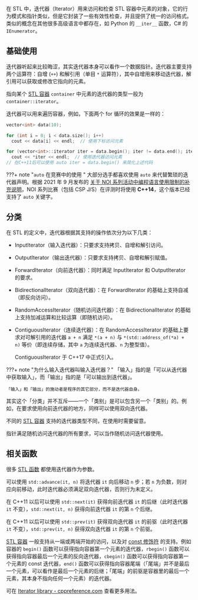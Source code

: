 在 STL 中，迭代器（Iterator）用来访问和检查 STL 容器中元素的对象，它的行为模式和指针类似，但是它封装了一些有效性检查，并且提供了统一的访问格式。类似的概念在其他很多高级语言中都存在，如 Python 的 `__iter__` 函数，C# 的 `IEnumerator`。

## 基础使用

迭代器听起来比较晦涩，其实迭代器本身可以看作一个数据指针。迭代器主要支持两个运算符：自增 (`++`) 和解引用（单目 `*` 运算符），其中自增用来移动迭代器，解引用可以获取或修改它指向的元素。

指向某个 [STL 容器](./container.md)  `container` 中元素的迭代器的类型一般为 `container::iterator`。

迭代器可以用来遍历容器，例如，下面两个 for 循环的效果是一样的：

```cpp
vector<int> data(10);

for (int i = 0; i < data.size(); i++)
  cout << data[i] << endl;  // 使用下标访问元素

for (vector<int>::iterator iter = data.begin(); iter != data.end(); iter++)
  cout << *iter << endl;  // 使用迭代器访问元素
// 在C++11后可以使用 auto iter = data.begin() 来简化上述代码
```

???+ note "`auto` 在竞赛中的使用 "
    大部分选手都喜欢使用 `auto` 来代替繁琐的迭代器声明。根据 2021 年 9 月发布的 [关于 NOI 系列活动中编程语言使用限制的补充说明](https://www.noi.cn/xw/2021-09-01/735729.shtml)，NOI 系列比赛（包括 CSP J/S）在评测时将使用 **C++14**，这个版本已经支持了 `auto` 关键字。

## 分类

在 STL 的定义中，迭代器根据其支持的操作依次分为以下几类：

-   InputIterator（输入迭代器）：只要求支持拷贝、自增和解引访问。
-   OutputIterator（输出迭代器）：只要求支持拷贝、自增和解引赋值。
-   ForwardIterator（向前迭代器）：同时满足 InputIterator 和 OutputIterator 的要求。
-   BidirectionalIterator（双向迭代器）：在 ForwardIterator 的基础上支持自减（即反向访问）。
-   RandomAccessIterator（随机访问迭代器）：在 BidirectionalIterator 的基础上支持加减运算和比较运算（即随机访问）。
-   ContiguousIterator（连续迭代器）：在 RandomAccessIterator 的基础上要求对可解引用的迭代器 `a + n` 满足 `*(a + n)` 与 `*(std::address_of(*a) + n)` 等价（即连续存储，其中 `a` 为连续迭代器、`n` 为整型值）。

    ContiguousIterator 于 C++17 中正式引入。

???+ note "为什么输入迭代器叫输入迭代器？"
    「输入」指的是「可以从迭代器中获取输入」，而「输出」指的是「可以输出到迭代器」。
    
    「输入」和「输出」的施动者是程序的其它部分，而不是迭代器自身。

其实这个「分类」并不互斥——一个「类别」是可以包含另一个「类别」的。例如，在要求使用向前迭代器的地方，同样可以使用双向迭代器。

不同的 [STL 容器](./container.md) 支持的迭代器类型不同，在使用时需要留意。

指针满足随机访问迭代器的所有要求，可以当作随机访问迭代器使用。

## 相关函数

很多 [STL 函数](./algorithm.md) 都使用迭代器作为参数。

可以使用 `std::advance(it, n)` 将迭代器 `it` 向后移动 `n` 步；若 `n` 为负数，则对应向前移动，此时迭代器必须满足双向迭代器，否则行为未定义。

在 C++11 以后可以使用 `std::next(it)` 获得向前迭代器 `it` 的后继（此时迭代器 `it` 不变），`std::next(it, n)` 获得向前迭代器 `it` 的第 `n` 个后继。

在 C++11 以后可以使用 `std::prev(it)` 获得双向迭代器 `it` 的前驱（此时迭代器 `it` 不变），`std::prev(it, n)` 获得双向迭代器 `it` 的第 `n` 个前驱。

[STL 容器](./container.md) 一般支持从一端或两端开始的访问，以及对 [const 修饰符](../const.md) 的支持。例如容器的 `begin()` 函数可以获得指向容器第一个元素的迭代器，`rbegin()` 函数可以获得指向容器最后一个元素的反向迭代器，`cbegin()` 函数可以获得指向容器第一个元素的 const 迭代器，`end()` 函数可以获得指向容器尾端（「尾端」并不是最后一个元素，可以看作是最后一个元素的后继；「尾端」的前驱是容器里的最后一个元素，其本身不指向任何一个元素）的迭代器。

可在 [Iterator library - cppreference.com](https://en.cppreference.com/w/cpp/iterator) 查看更多用法。

